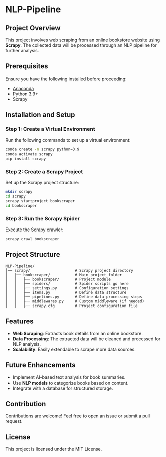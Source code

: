 # NLP-Pipeline

## Project Overview
This project involves web scraping from an online bookstore website using **Scrapy**. The collected data will be processed through an NLP pipeline for further analysis.

## Prerequisites
Ensure you have the following installed before proceeding:
- [Anaconda](https://www.anaconda.com/)
- Python 3.9+
- Scrapy

## Installation and Setup
### Step 1: Create a Virtual Environment
Run the following commands to set up a virtual environment:
```sh
conda create -n scrapy python=3.9
conda activate scrapy
pip install scrapy
```

### Step 2: Create a Scrapy Project
Set up the Scrapy project structure:
```sh
mkdir scrapy
cd scrapy
scrapy startproject bookscraper
cd bookscraper
```

### Step 3: Run the Scrapy Spider
Execute the Scrapy crawler:
```sh
scrapy crawl bookscraper
```

## Project Structure
```
NLP-Pipeline/
│── scrapy/                    # Scrapy project directory
│   ├── bookscraper/           # Main project folder
│   │   ├── bookscraper/       # Project module
│   │   ├── spiders/           # Spider scripts go here
│   │   ├── settings.py        # Configuration settings
│   │   ├── items.py           # Define data structure
│   │   ├── pipelines.py       # Define data processing steps
│   │   ├── middlewares.py     # Custom middleware (if needed)
│   │   ├── scrapy.cfg         # Project configuration file
```

## Features
- **Web Scraping**: Extracts book details from an online bookstore.
- **Data Processing**: The extracted data will be cleaned and processed for NLP analysis.
- **Scalability**: Easily extendable to scrape more data sources.

## Future Enhancements
- Implement AI-based text analysis for book summaries.
- Use **NLP models** to categorize books based on content.
- Integrate with a database for structured storage.

## Contribution
Contributions are welcome! Feel free to open an issue or submit a pull request.

## License
This project is licensed under the MIT License.

